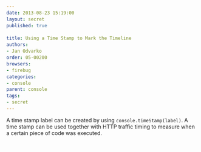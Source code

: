 ```yaml
---
date: 2013-08-23 15:19:00
layout: secret
published: true

title: Using a Time Stamp to Mark the Timeline
authors:
- Jan Odvarko
order: 05-00200
browsers:
- firebug
categories:
- console
parent: console
tags:
- secret
---
```

<p>A time stamp label can be created by using <code>console.timeStamp(label)</code>. A time stamp can be used together with HTTP traffic timing to measure when a certain piece of code was executed.</p>

<div class="firebug image"><img src="/assets/img/placeholder.gif" data-src="/assets/img/secrets/firebug-timestamp.png" /></div>




